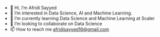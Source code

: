 - 👋 Hi, I’m Afridi Sayyed
- 👀 I’m interested in Data Science, AI and Machine Learning.
- 🌱 I’m currently learning Data Science and Machine Learning at Scaler
- 💞️ I’m looking to collaborate on Data Science
- 📫 How to reach me afridisayyed16@gmail.com

<!---
Afridisayyed/Afridisayyed is a ✨ special ✨ repository because its `README.md` (this file) appears on your GitHub profile.
You can click the Preview link to take a look at your changes.
--->
